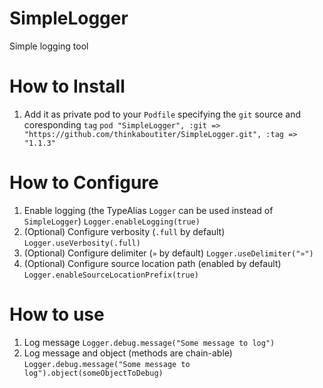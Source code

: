 # SimpleLogger
Simple logging tool

# How to Install
1. Add it as private pod to your `Podfile` specifying the `git` source and coresponding `tag`
`pod "SimpleLogger", :git => "https://github.com/thinkaboutiter/SimpleLogger.git", :tag => "1.1.3"`

# How to Configure
1. Enable logging (the TypeAlias `Logger` can be used instead of `SimpleLogger`)
    `Logger.enableLogging(true)`
2. (Optional) Configure verbosity (`.full` by default)
    `Logger.useVerbosity(.full)`
3. (Optional) Configure delimiter (`»` by default)
    `Logger.useDelimiter("»")`
4. (Optional) Configure source location path (enabled by default)
    `Logger.enableSourceLocationPrefix(true)`

# How to use
1. Log message
    `Logger.debug.message("Some message to log")`
2. Log message and object (methods are chain-able)
    `Logger.debug.message("Some message to log").object(someObjectToDebug)`
